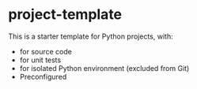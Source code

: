 # project-template

This is a starter template for Python projects, with:

-  for source code
-  for unit tests
-  for isolated Python environment (excluded from Git)
- Preconfigured 

